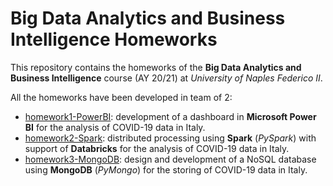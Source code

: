 # Big Data Analytics and Business Intelligence Homeworks
This repository contains the homeworks of the **Big Data Analytics and Business Intelligence** course (AY 20/21) at *University of Naples Federico II*. 

All the homeworks have been developed in team of 2:
- [homework1-PowerBI](https://github.com/fabiod20/big-data-analytics-and-business-intelligence-homeworks/tree/main/homework1-PowerBI): development of a dashboard in **Microsoft Power BI** for the analysis of COVID-19 data in Italy.
- [homework2-Spark](https://github.com/fabiod20/big-data-analytics-and-business-intelligence-homeworks/tree/main/homework2-Spark): distributed processing using **Spark** (*PySpark*) with support of **Databricks** for the analysis of COVID-19 data in Italy.
- [homework3-MongoDB](https://github.com/fabiod20/big-data-analytics-and-business-intelligence-homeworks/tree/main/homework3-MongoDB): design and development of a NoSQL database using **MongoDB** (*PyMongo*) for the storing of COVID-19 data in Italy.
